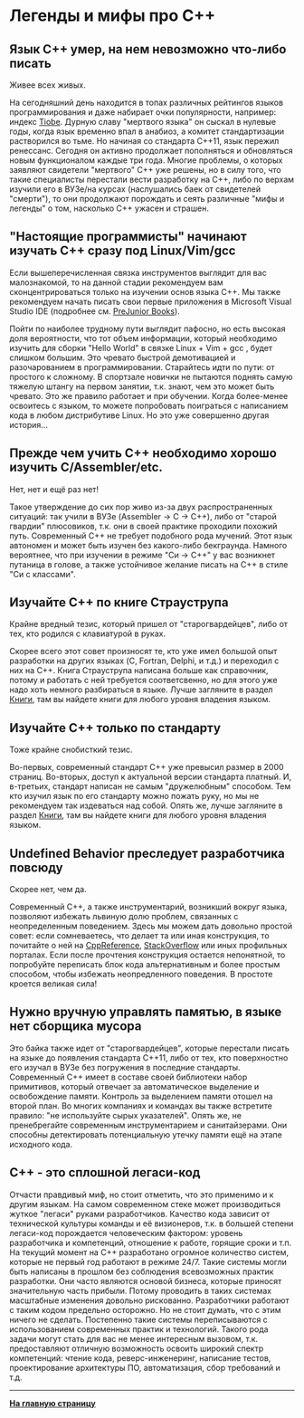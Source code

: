# Легенды и мифы про C++

## Язык C++ умер, на нем невозможно что-либо писать

Живее всех живых. 

На сегодняшний день находится в топах различных рейтингов языков программирования и даже набирает очки популярности, например: индекс [Tiobe](https://www.tiobe.com/tiobe-index/). Дурную славу "мертвого языка" он сыскал в нулевые годы, когда язык временно впал в анабиоз, а комитет стандартизации растворился во тьме. Но начиная со стандарта C++11, язык пережил ренессанс. Сегодня он активно продолжает пополняться и обновляться новым функционалом каждые три года. Многие проблемы, о которых заявляют свидетели "мертвого" C++ уже решены, но в силу того, что такие специалисты перестали вести разработку на C++, либо по верхам изучили его в ВУЗе/на курсах (наслушались баек от свидетелей "смерти"), то они продолжают порождать и сеять различные "мифы и легенды" о том, насколько C++ ужасен и страшен.


## "Настоящие программисты" начинают изучать C++ сразу под Linux/Vim/gcc

Если вышеперечисленная связка инструментов выглядит для вас малознакомой, то на данной стадии рекомендуем вам сконцентрироваться только на изучении основ языка C++. Мы также рекомендуем начать писать свои первые приложения в Microsoft Visual Studio IDE (подробнее см. [PreJunior Books](Books/PreJunior.md)).

Пойти по наиболее трудному пути выглядит пафосно, но есть высокая доля вероятности, что тот объем информации, который необходимо изучить для сборки "Hello World" в связке Linux + Vim + gcc , будет слишком большим. Это чревато быстрой демотивацией и разочарованием в программировании. Старайтесь идти по пути: от простого к сложному. В спортзале новички не пытаются поднять самую тяжелую штангу на первом занятии, т.к. знают, чем это может быть чревато. Это же правило работает и при обучении. Когда более-менее освоитесь с языком, то можете попробовать поиграться с написанием кода в любом дистрибутиве Linux. Но это уже совершенно другая история...


## Прежде чем учить C++ необходимо хорошо изучить C/Assembler/etc.

Нет, нет и ещё раз нет! 

Такое утверждение до сих пор живо из-за двух распространенных ситуаций: так учили в ВУЗе (Assembler -> C -> C++), либо от "старой гвардии" плюсовиков, т.к. они в своей практике проходили похожий путь. Современный C++ не требует подобного рода мучений. Этот язык автономен и может быть изучен без какого-либо бекграунда. Намного вероятнее, что при изучении в режиме "Си -> С++" у вас возникнет путаница в голове, а также устойчивое желание писать на C++ в стиле "Си с классами".


## Изучайте C++ по книге Страуструпа

Крайне вредный тезис, который пришел от "старогвардейцев", либо от тех, кто родился с клавиатурой в руках. 

Скорее всего этот совет произносят те, кто уже имел большой опыт разработки на других языках (C, Fortran, Delphi, и т.д.) и переходил с них на C++. Книга Страуструпа написана больше как справочник, потому и работать с ней требуется соответсвенно, но для этого уже надо хоть немного разбираться в языке. Лучше загляните в раздел [Книги](Books.md), там вы найдете книги для любого уровня владения языком.  


## Изучайте C++ только по стандарту

Тоже крайне снобисткий тезис. 

Во-первых, современный стандарт C++ уже превысил размер в 2000 страниц. Во-вторых, доступ к актуальной версии стандарта платный. И, в-третьих, стандарт написан не самым "дружелюбным" способом. Тем кто изучил язык по его стандарту можно пожать руку, но мы не рекомендуем так издеваться над собой. Опять же, лучше загляните в раздел [Книги](Books.md), там вы найдете книги для любого уровня владения языком. 


## Undefined Behavior преследует разработчика повсюду

Скорее нет, чем да.

Современный C++, а также инструментарий, возникший вокруг языка, позволяют избежать львиную долю проблем, связанных с неопределенным поведением. Здесь мы можем дать довольно простой совет: если сомневаетесь, что делает та или иная конструкция, то почитайте о ней на [CppReference](https://en.cppreference.com), [StackOverflow](https://stackoverflow.com/) или иных профильных порталах. Если после прочтения конструкция остается непонятной, то попробуйте переписать блок кода альтернативным и более простым способом, чтобы избежать неопредленного поведения. В простоте кроется великая сила!


## Нужно вручную управлять памятью, в языке нет сборщика мусора

Это байка также идет от "старогвардейцев", которые перестали писать на языке до появления стандарта C++11, либо от тех, кто поверхностно его изучал в ВУЗе без погружения в последние стандарты. Современный C++ имеет в составе своей библиотеки набор примитивов, который отвечает за  автоматическое выделение и освобождение памяти. Контроль за выделением памяти отошел на второй план. Во многих компаниях и командах вы также встретите правило: "не используйте сырых указателей". Опять же, не пренебрегайте современным инструментарием и санитайзерами. Они способны детектировать потенциальную утечку памяти ещё на этапе исходного кода.


## C++ - это сплошной легаси-код

Отчасти правдивый миф, но стоит отметить, что это применимо и к другим языкам. На самом современном стеке может производиться жуткое "легаси" руками разработчиков. Качество кода зависит от технической культуры команды и её визионеров, т.к. в большей степени легаcи-код порождается человеческим фактором: уровень разработчика и компетенций, отношение к работе, горящие сроки и т.п. На текущий момент на C++ разработано огромное количество систем, которые не первый год работают в режиме 24/7. Такие системы могли быть написаны в прошлом без соблюдения всевозможных практик разработки. Они часто являются основой бизнеса, которые приносят значительную часть прибыли. Потому проводить в таких системах масштабные изменения довольно рискованно. Разработчики работают с таким кодом предельно осторожно. Но не стоит думать, что с этим ничего не сделать. Постепенно такие системы переписываются с использованием современных практик и технологий. Такого рода задачи могут стать для вас не менее интересным вызовом, т.к. предоставляют отличную возможность освоить широкий спектр компетенций: чтение кода, реверс-инженеринг, написание тестов, проектирование архитектуры ПО, автоматизация, сбор требований и т.д.

---

[**На главную страницу**](README.md)